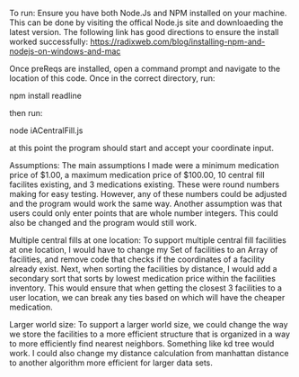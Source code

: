 To run:
Ensure you have both Node.Js and NPM installed on your machine. This can be done by visiting the offical
Node.js site and downloaeding the latest version. The following link has good directions to ensure the install
worked successfully: https://radixweb.com/blog/installing-npm-and-nodejs-on-windows-and-mac

Once preReqs are installed, open a command prompt and navigate to the location of this code.
Once in the correct directory, run: 

npm install readline

then run:

node iACentralFill.js

at this point the program should start and accept your coordinate input.


Assumptions:
The main assumptions I made were a minimum medication price of $1.00, a maximum medication price of
$100.00, 10 central fill facilites existing, and 3 medications existing. These were round numbers making for
easy testing. However, any of these numbers could be adjusted and the program would work the same way.
Another assumption was that users could only enter points that are whole number integers. This could also be changed
and the program would still work.


Multiple central fills at one location:
To support multiple central fill facilities at one location, I would have to change my Set of facilities to an
Array of facilities, and remove code that checks if the coordinates of a facility already exist. Next, when sorting the 
facilities by distance, I would add a secondary sort that sorts by lowest medication price within the facilities inventory.
This would ensure that when getting the closest 3 facilities to a user location, we can break any ties based on which will
have the cheaper medication.


Larger world size:
To support a larger world size, we could change the way we store the facilities to a more efficient structure that is organized
in a way to more efficiently find nearest neighbors. Something like kd tree would work. I could also change my distance calculation from manhattan distance to another
algorithm more efficient for larger data sets.
